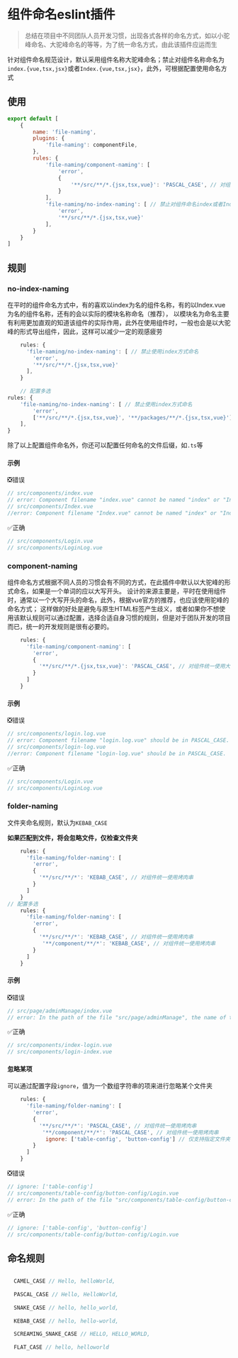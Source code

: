 # 组件命名eslint插件
> 总结在项目中不同团队人员开发习惯，出现各式各样的命名方式，如以小驼峰命名、大驼峰命名的等等，为了统一命名方式，由此该插件应运而生

针对组件命名规范设计，默认采用组件名称大驼峰命名；禁止对组件名称命名为`index.{vue,tsx,jsx}`或者`Index.{vue,tsx,jsx}`，此外，可根据配置使用命名方式

## 使用

```javascript
export default [
    {
        name: 'file-naming',
        plugins: {
            'file-naming': componentFile,
        },
        rules: {
            'file-naming/component-naming': [
                'error',
                {
                    '**/src/**/*.{jsx,tsx,vue}': 'PASCAL_CASE', // 对组件统一使用大驼峰
                }
            ],
            'file-naming/no-index-naming': [ // 禁止对组件命名index或者Index
                'error',
                '**/src/**/*.{jsx,tsx,vue}'
            ],
        }
    }
]
```
## 规则
### no-index-naming
在平时的组件命名方式中，有的喜欢以index为名的组件名称，有的以Index.vue为名的组件名称，还有的会以实际的模块名称命名（推荐），
以模块名为命名主要有利用更加直观的知道该组件的实际作用，此外在使用组件时，一般也会是以大驼峰的形式导出组件，因此，这样可以减少一定的观感疲劳
```javascript
    rules: {
      'file-naming/no-index-naming': [ // 禁止使用index方式命名
        'error',
        '**/src/**/*.{jsx,tsx,vue}'
      ],
    }
    
    // 配置多选
rules: {
    'file-naming/no-index-naming': [ // 禁止使用index方式命名
        'error',
        ['**/src/**/*.{jsx,tsx,vue}', '**/packages/**/*.{jsx,tsx,vue}']
    ],
}
```
除了以上配置组件命名外，你还可以配置任何命名的文件后缀，如`.ts`等
#### 示例

❎错误

```javascript
// src/components/index.vue
// error: Component filename "index.vue" cannot be named "index" or "Index".
// src/components/Index.vue
//error: Component filename "Index.vue" cannot be named "index" or "Index".
```

✅正确

```javascript
// src/components/Login.vue
// src/components/LoginLog.vue
```



### component-naming

组件命名方式根据不同人员的习惯会有不同的方式，在此插件中默认以大驼峰的形式命名，如果是一个单词的应以大写开头。
设计的来源主要是，平时在使用组件时，通常以一个大写开头的命名，此外，根据vue官方的推荐，也应该使用驼峰的命名方式；
这样做的好处是避免与原生HTML标签产生歧义，或者如果你不想使用该默认规则可以通过配置，选择合适自身习惯的规则，但是对于团队开发的项目而已，统一的开发规则是很有必要的。
```javascript
    rules: {
      'file-naming/component-naming': [
        'error',
        {
          '**/src/**/*.{jsx,tsx,vue}': 'PASCAL_CASE', // 对组件统一使用大驼峰
        }
      ]
    }
```
#### 示例

❎错误

```javascript
// src/components/login.log.vue
// error: Component filename "login.log.vue" should be in PASCAL_CASE.
// src/components/login-log.vue
//error: Component filename "login-log.vue" should be in PASCAL_CASE.
```

✅正确

```javascript
// src/components/Login.vue
// src/components/LoginLog.vue
```

### folder-naming

文件夹命名规则，默认为`KEBAB_CASE`

**如果匹配到文件，将会忽略文件，仅检查文件夹**

```javascript
    rules: {
      'file-naming/folder-naming': [
        'error',
        {
          '**/src/**/*': 'KEBAB_CASE', // 对组件统一使用烤肉串
        }
      ]
    }
// 配置多选
    rules: {
      'file-naming/folder-naming': [
        'error',
        {
          '**/src/**/*': 'KEBAB_CASE', // 对组件统一使用烤肉串
           '**/component/**/*': 'KEBAB_CASE', // 对组件统一使用烤肉串
        }
      ]
    }
```

#### 示例

❎错误

```javascript
// src/page/adminManage/index.vue
// error: In the path of the file "src/page/adminManage", the name of the folder "adminManage" does not match "KEBAB_CASE"
```

✅正确

```javascript
// src/components/index-login.vue
// src/components/login-index.vue
```

#### 忽略某项

可以通过配置字段`ignore`，值为一个数组字符串的项来进行忽略某个文件夹

```javascript
    rules: {
      'file-naming/folder-naming': [
        'error',
        {
          '**/src/**/*': 'PASCAL_CASE', // 对组件统一使用烤肉串
           '**/component/**/*': 'PASCAL_CASE', // 对组件统一使用烤肉串
            ignore: ['table-config', 'button-config'] // 仅支持指定文件夹，不支持glob匹配
        }
      ]
    }
```

❎错误

```javascript
// ignore: ['table-config'] 
// src/components/table-config/button-config/Login.vue
// error: In the path of the file "src/components/table-config/button-config", the name of the folder "button-config" does not match "PASCAL_CASE"
```

✅正确

```javascript
// ignore: ['table-config', 'button-config'] 
// src/components/table-config/button-config/Login.vue
```

## 命名规则

```javascript

  CAMEL_CASE // Hello, helloWorld,
  
  PASCAL_CASE // Hello, HelloWorld,
  
  SNAKE_CASE // hello, hello_world,
  
  KEBAB_CASE // hello, hello-world,
  
  SCREAMING_SNAKE_CASE // HELLO, HELLO_WORLD,
  
  FLAT_CASE // hello, helloworld
```

